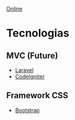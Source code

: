 [Online](http://epidemio.orgfree.com/)

# Tecnologias

## MVC (Future)
- [Laravel](https://laravel.com/)
- [CodeIgniter](https://codeigniter.com/)

## Framework CSS
- [Bootstrap](https://getbootstrap.com/)
